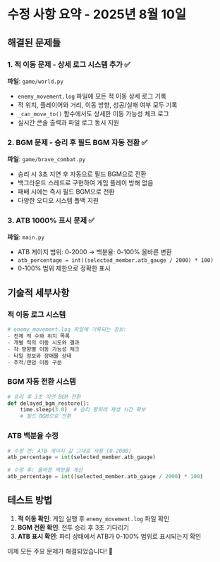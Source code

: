 # 수정 사항 요약 - 2025년 8월 10일

## 해결된 문제들

### 1. 적 이동 문제 - 상세 로그 시스템 추가 ✅
**파일**: `game/world.py`
- `enemy_movement.log` 파일에 모든 적 이동 상세 로그 기록
- 적 위치, 플레이어와 거리, 이동 방향, 성공/실패 여부 모두 기록
- `_can_move_to()` 함수에서도 상세한 이동 가능성 체크 로그
- 실시간 콘솔 출력과 파일 로그 동시 지원

### 2. BGM 문제 - 승리 후 필드 BGM 자동 전환 ✅
**파일**: `game/brave_combat.py`
- 승리 시 3초 지연 후 자동으로 필드 BGM으로 전환
- 백그라운드 스레드로 구현하여 게임 플레이 방해 없음
- 패배 시에는 즉시 필드 BGM으로 전환
- 다양한 오디오 시스템 폴백 지원

### 3. ATB 1000% 표시 문제 ✅  
**파일**: `main.py`
- ATB 게이지 범위: 0-2000 → 백분율: 0-100% 올바른 변환
- `atb_percentage = int((selected_member.atb_gauge / 2000) * 100)`
- 0-100% 범위 제한으로 정확한 표시

## 기술적 세부사항

### 적 이동 로그 시스템
```python
# enemy_movement.log 파일에 기록되는 정보:
- 전체 적 수와 위치 목록
- 개별 적의 이동 시도와 결과
- 각 방향별 이동 가능성 체크
- 타일 정보와 장애물 상태
- 추적/랜덤 이동 구분
```

### BGM 자동 전환 시스템
```python
# 승리 후 3초 지연 BGM 전환
def delayed_bgm_restore():
    time.sleep(3.0)  # 승리 팡파레 재생 시간 확보
    # 필드 BGM으로 전환
```

### ATB 백분율 수정
```python
# 수정 전: ATB 게이지 값 그대로 사용 (0-2000)
atb_percentage = int(selected_member.atb_gauge)

# 수정 후: 올바른 백분율 계산
atb_percentage = int((selected_member.atb_gauge / 2000) * 100)
```

## 테스트 방법

1. **적 이동 확인**: 게임 실행 후 `enemy_movement.log` 파일 확인
2. **BGM 전환 확인**: 전투 승리 후 3초 기다리기
3. **ATB 표시 확인**: 파티 상태에서 ATB가 0-100% 범위로 표시되는지 확인

이제 모든 주요 문제가 해결되었습니다! 🎉
